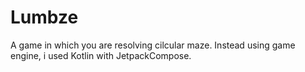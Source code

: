 # Lumbze
A game in which you are resolving cilcular maze. 
Instead using game engine, i used Kotlin with JetpackCompose. 
